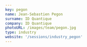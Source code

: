 ```yaml
---
key: pegon
name: Jean-Sebastien Pegon
surname: ID Quantique
company: ID Quantique
photoURL: /images/team/pegon.jpg
type: industry
website: '/sessions/industry_pegon'
---
```

